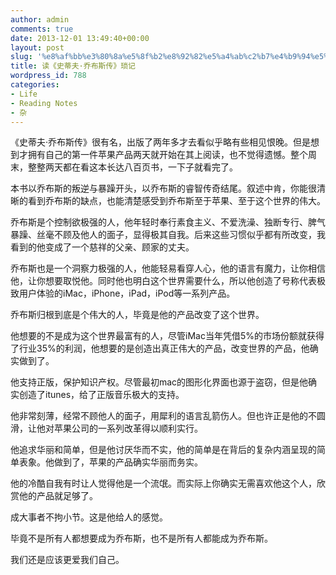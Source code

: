 ```yaml
---
author: admin
comments: true
date: 2013-12-01 13:49:40+00:00
layout: post
slug: '%e8%af%bb%e3%80%8a%e5%8f%b2%e8%92%82%e5%a4%ab%c2%b7%e4%b9%94%e5%b8%83%e6%96%af%e4%bc%a0%e3%80%8b%e7%90%90%e8%ae%b0'
title: 读《史蒂夫·乔布斯传》琐记
wordpress_id: 788
categories:
- Life
- Reading Notes
- 杂
---
```


《史蒂夫·乔布斯传》很有名，出版了两年多才去看似乎略有些相见恨晚。但是想到才拥有自己的第一件苹果产品两天就开始在其上阅读，也不觉得遗憾。整个周末，整整两天都在看这本长达八百页书，一下子就看完了。

本书以乔布斯的叛逆与暴躁开头，以乔布斯的睿智传奇结尾。叙述中肯，你能很清晰的看到乔布斯的缺点，也能清楚感受到乔布斯至于苹果、至于这个世界的伟大。

乔布斯是个控制欲极强的人，他年轻时奉行素食主义、不爱洗澡、独断专行、脾气暴躁、丝毫不顾及他人的面子，显得极其自我。后来这些习惯似乎都有所改变，我看到的他变成了一个慈祥的父亲、顾家的丈夫。

乔布斯也是一个洞察力极强的人，他能轻易看穿人心，他的语言有魔力，让你相信他，让你想要取悦他。同时他也明白这个世界需要什么，所以他创造了号称代表极致用户体验的iMac，iPhone，iPad，iPod等一系列产品。

乔布斯归根到底是个伟大的人，毕竟是他的产品改变了这个世界。

他想要的不是成为这个世界最富有的人，尽管iMac当年凭借5%的市场份额就获得了行业35%的利润，他想要的是创造出真正伟大的产品，改变世界的产品，他确实做到了。

他支持正版，保护知识产权。尽管最初mac的图形化界面也源于盗窃，但是他确实创造了itunes，给了正版音乐极大的支持。

他非常刻薄，经常不顾他人的面子，用犀利的语言乱箭伤人。但也许正是他的不圆滑，让他对苹果公司的一系列改革得以顺利实行。

他追求华丽和简单，但是他讨厌华而不实，他的简单是在背后的复杂内涵呈现的简单表象。他做到了，苹果的产品确实华丽而务实。

他的冷酷自我有时让人觉得他是一个流氓。而实际上你确实无需喜欢他这个人，欣赏他的产品就足够了。

成大事者不拘小节。这是他给人的感觉。

毕竟不是所有人都想要成为乔布斯，也不是所有人都能成为乔布斯。

我们还是应该更爱我们自己。
